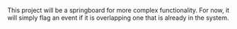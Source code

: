 This project will be a springboard for more complex functionality. For now, it will simply flag an event if it is overlapping one that is already in the system.